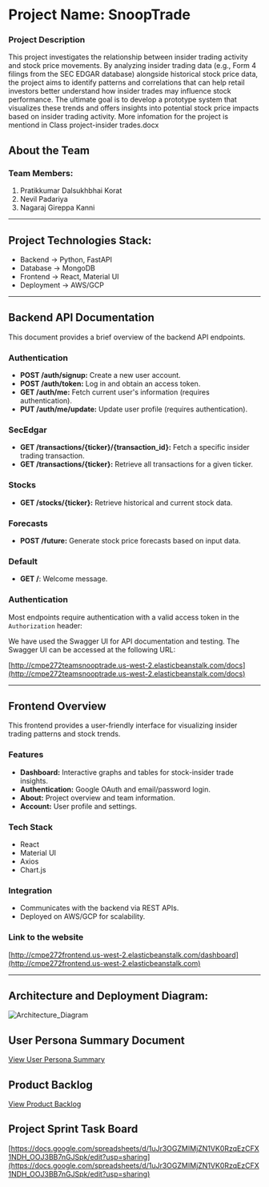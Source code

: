 # Project Name: SnoopTrade

### Project Description
This project investigates the relationship between insider trading activity and stock price movements. By analyzing insider trading data (e.g., Form 4 filings from the SEC EDGAR database) alongside historical stock price data, the project aims to identify patterns and correlations that can help retail investors better understand how insider trades may influence stock performance. The ultimate goal is to develop a prototype system that visualizes these trends and offers insights into potential stock price impacts based on insider trading activity.
More infomation for the project is mentiond in Class project-insider trades.docx

## About the Team

### Team Members:

1. Pratikkumar Dalsukhbhai Korat
3. Nevil Padariya
3. Nagaraj Gireppa Kanni

---

## Project Technologies Stack:
* Backend -> Python, FastAPI
* Database -> MongoDB
* Frontend -> React, Material UI
* Deployment -> AWS/GCP


---
## Backend API Documentation

This document provides a brief overview of the backend API endpoints.

### Authentication

* **POST /auth/signup:** Create a new user account.
* **POST /auth/token:**  Log in and obtain an access token.
* **GET /auth/me:** Fetch current user's information (requires authentication).
* **PUT /auth/me/update:** Update user profile (requires authentication).

### SecEdgar

* **GET /transactions/{ticker}/{transaction_id}:** Fetch a specific insider trading transaction.
* **GET /transactions/{ticker}:** Retrieve all transactions for a given ticker.

### Stocks

* **GET /stocks/{ticker}:**  Retrieve historical and current stock data.

### Forecasts

* **POST /future:** Generate stock price forecasts based on input data.

### Default

* **GET /**:  Welcome message.
### Authentication

Most endpoints require authentication with a valid access token in the `Authorization` header:

We have used the Swagger UI for API documentation and testing. The Swagger UI can be accessed at the following URL:

[http://cmpe272teamsnooptrade.us-west-2.elasticbeanstalk.com/docs](http://cmpe272teamsnooptrade.us-west-2.elasticbeanstalk.com/docs)

---

## Frontend Overview

This frontend provides a user-friendly interface for visualizing insider trading patterns and stock trends.

### Features

* **Dashboard:** Interactive graphs and tables for stock-insider trade insights.
* **Authentication:** Google OAuth and email/password login.
* **About:** Project overview and team information.
* **Account:** User profile and settings.

### Tech Stack

* React
* Material UI
* Axios
* Chart.js

### Integration

* Communicates with the backend via REST APIs.
* Deployed on AWS/GCP for scalability.

### Link to the website

[http://cmpe272frontend.us-west-2.elasticbeanstalk.com/dashboard](http://cmpe272frontend.us-west-2.elasticbeanstalk.com)

---
## Architecture and Deployment Diagram:
![Architecture_Diagram](https://github.com/user-attachments/assets/4e6a256d-462b-4e9f-b740-024510630635)

## User Persona Summary Document
[View User Persona Summary](https://docs.google.com/document/d/1M36ZfJ77DTIMX9P-NQI2_S8Kb-T7aSXh_dai-61QxJ4/edit)

## Product Backlog
[View Product Backlog ](https://docs.google.com/spreadsheets/d/1-6SNRWafSqVvoitA6lYNFqx0OGWtVJPsw2Rxw7qgCcU/edit?usp=sharing) 

## Project Sprint Task Board
[https://docs.google.com/spreadsheets/d/1uJr3OGZMIMjZN1VK0RzqEzCFX1NDH_OOJ3BB7nGJSpk/edit?usp=sharing](https://docs.google.com/spreadsheets/d/1uJr3OGZMIMjZN1VK0RzqEzCFX1NDH_OOJ3BB7nGJSpk/edit?usp=sharing)
